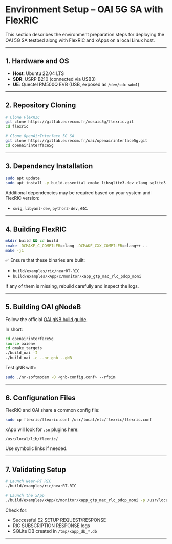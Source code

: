 # Environment Setup – OAI 5G SA with FlexRIC

This section describes the environment preparation steps for deploying the OAI 5G SA testbed along with FlexRIC and xApps on a local Linux host.

---

## 1. Hardware and OS

- **Host**: Ubuntu 22.04 LTS
- **SDR**: USRP B210 (connected via USB3)
- **UE**: Quectel RM500Q EVB (USB, exposed as `/dev/cdc-wdm1`)

---

## 2. Repository Cloning

```bash
# Clone FlexRIC
git clone https://gitlab.eurecom.fr/mosaic5g/flexric.git
cd flexric
```

```bash
# Clone OpenAirInterface 5G SA
git clone https://gitlab.eurecom.fr/oai/openairinterface5g.git
cd openairinterface5g
```

---

## 3. Dependency Installation

```bash
sudo apt update
sudo apt install -y build-essential cmake libsqlite3-dev clang sqlite3 libsctp-dev libtool autoconf
```

Additional dependencies may be required based on your system and FlexRIC version:

* `swig`, `libyaml-dev`, `python3-dev`, etc.

---

## 4. Building FlexRIC

```bash
mkdir build && cd build
cmake -DCMAKE_C_COMPILER=clang -DCMAKE_CXX_COMPILER=clang++ ..
make -j1
```

✅ Ensure that these binaries are built:

* `build/examples/ric/nearRT-RIC`
* `build/examples/xApp/c/monitor/xapp_gtp_mac_rlc_pdcp_moni`

If any of them is missing, rebuild carefully and inspect the logs.

---

## 5. Building OAI gNodeB

Follow the official [OAI gNB build guide](https://gitlab.eurecom.fr/oai/openairinterface5g/-/blob/develop/doc/NR_SA_Tutorial_OAI_nrUE.md).

In short:

```bash
cd openairinterface5g
source oaienv
cd cmake_targets
./build_oai -I
./build_oai -c --nr_gnb --gNB
```

Test gNB with:

```bash
sudo ./nr-softmodem -O <gnb-config.conf> --rfsim
```

---

## 6. Configuration Files

FlexRIC and OAI share a common config file:

```bash
sudo cp flexric/flexric.conf /usr/local/etc/flexric/flexric.conf
```

xApp will look for `.so` plugins here:

```bash
/usr/local/lib/flexric/
```

Use symbolic links if needed.

---

## 7. Validating Setup

```bash
# Launch Near-RT RIC
./build/examples/ric/nearRT-RIC

# Launch the xApp
./build/examples/xApp/c/monitor/xapp_gtp_mac_rlc_pdcp_moni -p /usr/local/lib/flexric/ -c /usr/local/etc/flexric/flexric.conf
```

Check for:

* Successful E2 SETUP REQUEST/RESPONSE
* RIC SUBSCRIPTION RESPONSE logs
* SQLite DB created in `/tmp/xapp_db_*.db`

---
